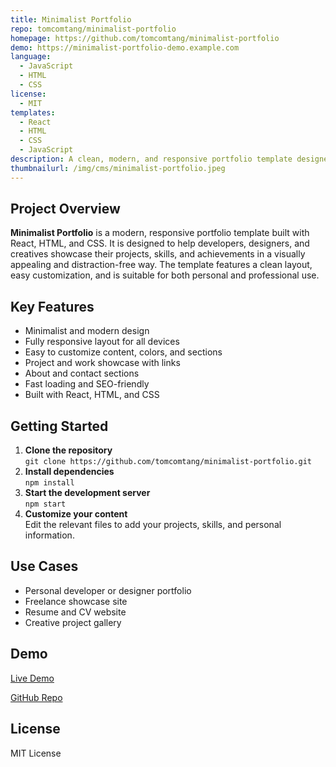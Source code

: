 ```yaml
---
title: Minimalist Portfolio
repo: tomcomtang/minimalist-portfolio
homepage: https://github.com/tomcomtang/minimalist-portfolio
demo: https://minimalist-portfolio-demo.example.com
language:
  - JavaScript
  - HTML
  - CSS
license:
  - MIT
templates:
  - React
  - HTML
  - CSS
  - JavaScript
description: A clean, modern, and responsive portfolio template designed for developers and creatives to showcase their work with minimal distraction and maximum impact.
thumbnailurl: /img/cms/minimalist-portfolio.jpeg
---
```


## Project Overview

**Minimalist Portfolio** is a modern, responsive portfolio template built with React, HTML, and CSS. It is designed to help developers, designers, and creatives showcase their projects, skills, and achievements in a visually appealing and distraction-free way. The template features a clean layout, easy customization, and is suitable for both personal and professional use.

## Key Features

- Minimalist and modern design
- Fully responsive layout for all devices
- Easy to customize content, colors, and sections
- Project and work showcase with links
- About and contact sections
- Fast loading and SEO-friendly
- Built with React, HTML, and CSS

## Getting Started

1. **Clone the repository**  
   `git clone https://github.com/tomcomtang/minimalist-portfolio.git`
2. **Install dependencies**  
   `npm install`
3. **Start the development server**  
   `npm start`
4. **Customize your content**  
   Edit the relevant files to add your projects, skills, and personal information.

## Use Cases

- Personal developer or designer portfolio
- Freelance showcase site
- Resume and CV website
- Creative project gallery

## Demo

[Live Demo](https://minimalist-portfolio-demo.example.com)

[GitHub Repo](https://github.com/tomcomtang/minimalist-portfolio)

## License

MIT License
